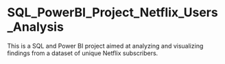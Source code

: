 # SQL_PowerBI_Project_Netflix_Users_Analysis
This is a SQL and Power BI project aimed at analyzing and visualizing findings from a dataset of unique Netflix subscribers.
